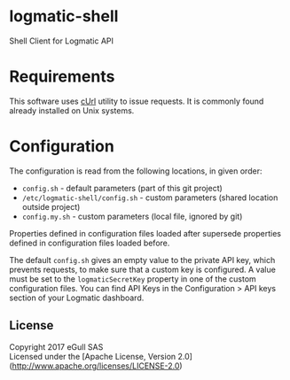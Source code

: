 # logmatic-shell
Shell Client for Logmatic API

# Requirements

This software uses [cUrl](https://curl.haxx.se/) utility to issue requests.
It is commonly found already installed on Unix systems.

# Configuration

The configuration is read from the following locations,
in given order:

* `config.sh` - default parameters
  (part of this git project)
* `/etc/logmatic-shell/config.sh` - custom parameters
  (shared location outside project)
* `config.my.sh` - custom parameters
  (local file, ignored by git)

Properties defined in configuration files loaded after supersede
properties defined in configuration files loaded before.

The default `config.sh` gives an empty value to the private API key,
which prevents requests, to make sure that a custom key is configured.
A value must be set to the `logmaticSecretKey` property in one of the
custom configuration files. You can find API Keys in the
Configuration > API keys section of your Logmatic dashboard.

## License

Copyright 2017 eGull SAS  
Licensed under the [Apache License, Version 2.0]
(http://www.apache.org/licenses/LICENSE-2.0)
